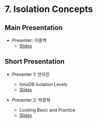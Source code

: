 # 7. Isolation Concepts

## Main Presentation 

- Presenter: 이종백
  - [Slides](slides)

## Short Presentation

- Presenter 1: 안미진
  - InnoDB Isolation Levels
  - [Slides](slides/ch7-innodb-isolation-levels.pdf)

- Presenter 2: 박종혁
  - Locking Basic and Practice
  - [Slides](slides/ch7-locking-basic-and-practice.pdf)
